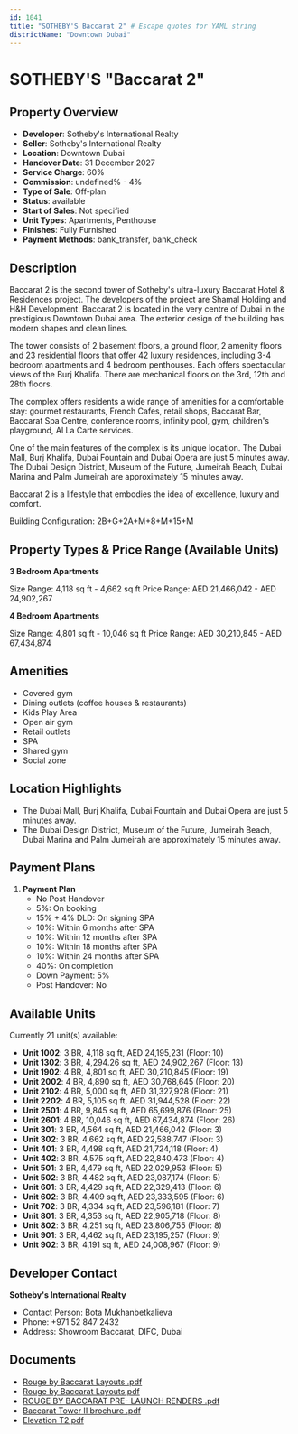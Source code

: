 ```yaml
---
id: 1041
title: "SOTHEBY'S Baccarat 2" # Escape quotes for YAML string
districtName: "Downtown Dubai"
---
```


# SOTHEBY'S "Baccarat 2"

## Property Overview
- **Developer**: Sotheby's International Realty
- **Seller**: Sotheby's International Realty
- **Location**: Downtown Dubai
- **Handover Date**: 31 December 2027
- **Service Charge**: 60%
- **Commission**: undefined% - 4%
- **Type of Sale**: Off-plan
- **Status**: available
- **Start of Sales**: Not specified
- **Unit Types**: Apartments, Penthouse
- **Finishes**: Fully Furnished
- **Payment Methods**: bank_transfer, bank_check

## Description
Baccarat 2 is the second tower of Sotheby's ultra-luxury Baccarat Hotel & Residences project. The developers of the project are Shamal Holding and H&H Development. Baccarat 2 is located in the very centre of Dubai in the prestigious Downtown Dubai area. The exterior design of the building has modern shapes and clean lines. 

The tower consists of 2 basement floors, a ground floor, 2 amenity floors and 23 residential floors that offer 42 luxury residences, including 3-4 bedroom apartments and 4 bedroom penthouses.  Each offers spectacular views of the Burj Khalifa. There are mechanical floors on the 3rd, 12th and 28th floors.

The complex offers residents a wide range of amenities for a comfortable stay: gourmet restaurants, French Cafes, retail shops, Baccarat Bar, Baccarat Spa Centre, conference rooms, infinity pool, gym, children's playground, Al La Carte services.

One of the main features of the complex is its unique location. The Dubai Mall, Burj Khalifa, Dubai Fountain and Dubai Opera are just 5 minutes away. The Dubai Design District, Museum of the Future, Jumeirah Beach, Dubai Marina and Palm Jumeirah are approximately 15 minutes away.

Baccarat 2 is a lifestyle that embodies the idea of excellence, luxury and comfort. 

Building Configuration: 2B+G+2A+M+8+M+15+M

## Property Types & Price Range (Available Units)
**3 Bedroom Apartments**

Size Range: 4,118 sq ft - 4,662 sq ft
Price Range: AED 21,466,042 - AED 24,902,267

**4 Bedroom Apartments**

Size Range: 4,801 sq ft - 10,046 sq ft
Price Range: AED 30,210,845 - AED 67,434,874

## Amenities
- Covered gym
- Dining outlets  (coffee houses & restaurants)
- Kids Play Area
- Open air gym
- Retail outlets
- SPA
- Shared gym
- Social zone

## Location Highlights
- The Dubai Mall, Burj Khalifa, Dubai Fountain and Dubai Opera are just 5 minutes away.
- The Dubai Design District, Museum of the Future, Jumeirah Beach, Dubai Marina and Palm Jumeirah are approximately 15 minutes away.

## Payment Plans
1. **Payment Plan**
   - No Post Handover
   - 5%: On booking
   - 15% + 4% DLD: On signing SPA
   - 10%: Within 6 months after SPA
   - 10%: Within 12 months after SPA
   - 10%: Within 18 months after SPA
   - 10%: Within 24 months after SPA
   - 40%: On completion
   - Down Payment: 5%
   - Post Handover: No

## Available Units
Currently 21 unit(s) available:
- **Unit 1002**: 3 BR, 4,118 sq ft, AED 24,195,231 (Floor: 10)
- **Unit 1302**: 3 BR, 4,294.26 sq ft, AED 24,902,267 (Floor: 13)
- **Unit 1902**: 4 BR, 4,801 sq ft, AED 30,210,845 (Floor: 19)
- **Unit 2002**: 4 BR, 4,890 sq ft, AED 30,768,645 (Floor: 20)
- **Unit 2102**: 4 BR, 5,000 sq ft, AED 31,327,928 (Floor: 21)
- **Unit 2202**: 4 BR, 5,105 sq ft, AED 31,944,528 (Floor: 22)
- **Unit 2501**: 4 BR, 9,845 sq ft, AED 65,699,876 (Floor: 25)
- **Unit 2601**: 4 BR, 10,046 sq ft, AED 67,434,874 (Floor: 26)
- **Unit 301**: 3 BR, 4,564 sq ft, AED 21,466,042 (Floor: 3)
- **Unit 302**: 3 BR, 4,662 sq ft, AED 22,588,747 (Floor: 3)
- **Unit 401**: 3 BR, 4,498 sq ft, AED 21,724,118 (Floor: 4)
- **Unit 402**: 3 BR, 4,575 sq ft, AED 22,840,473 (Floor: 4)
- **Unit 501**: 3 BR, 4,479 sq ft, AED 22,029,953 (Floor: 5)
- **Unit 502**: 3 BR, 4,482 sq ft, AED 23,087,174 (Floor: 5)
- **Unit 601**: 3 BR, 4,429 sq ft, AED 22,329,413 (Floor: 6)
- **Unit 602**: 3 BR, 4,409 sq ft, AED 23,333,595 (Floor: 6)
- **Unit 702**: 3 BR, 4,334 sq ft, AED 23,596,181 (Floor: 7)
- **Unit 801**: 3 BR, 4,353 sq ft, AED 22,905,718 (Floor: 8)
- **Unit 802**: 3 BR, 4,251 sq ft, AED 23,806,755 (Floor: 8)
- **Unit 901**: 3 BR, 4,462 sq ft, AED 23,195,257 (Floor: 9)
- **Unit 902**: 3 BR, 4,191 sq ft, AED 24,008,967 (Floor: 9)

## Developer Contact
**Sotheby's International Realty**
- Contact Person: Bota Mukhanbetkalieva
- Phone: +971 52 847 2432
- Address: Showroom Baccarat, DIFC, Dubai

## Documents
- [Rouge by Baccarat Layouts .pdf](https://cdn.geniemap.net/2024/02/26/kpWk52ANFb5fZ8AwLiuEIrUUcar8ltlkMNBP8ZOj.pdf)
- [Rouge by Baccarat Layouts.pdf](https://cdn.geniemap.net/2024/02/26/WhqarZYzWfmEgCPWUYzVIKXRzbVjCuskcGgBJtnh.pdf)
- [ROUGE BY BACCARAT PRE- LAUNCH RENDERS .pdf](https://cdn.geniemap.net/2024/02/26/znt3GHHHG75wiBdVt5jnuicSu0mqZk937x31qair.pdf)
- [Baccarat Tower II brochure .pdf](https://cdn.geniemap.net/2024/07/02/H31Z74qljli7KTzaGMDSQ8Itr1qUnoWvGjsWxYp0.pdf)
- [Elevation T2.pdf](https://cdn.geniemap.net/2025/03/31/Hi0jikkbizV3UqqZnbq6VxY9ZSunGtCFJsYGVSF5.pdf)

